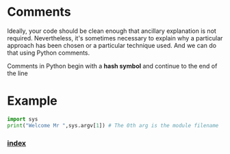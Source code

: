 # Comments
Ideally, your code should be clean enough that ancillary explanation is not required. Nevertheless, it's sometimes necessary to explain why a particular approach has been chosen or a particular technique used. And we can do that using Python comments.

Comments in Python begin with a **hash symbol** and continue to the end of the line
# Example
```python
import sys
print("Welcome Mr ",sys.argv[1]) # The 0th arg is the module filename
```
### [index](index.html)
